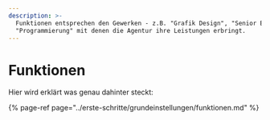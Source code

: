 ```yaml
---
description: >-
  Funktionen entsprechen den Gewerken - z.B. "Grafik Design", "Senior Beratung",
  "Programmierung" mit denen die Agentur ihre Leistungen erbringt.
---
```


# Funktionen

Hier wird erklärt was genau dahinter steckt:

{% page-ref page="../erste-schritte/grundeinstellungen/funktionen.md" %}

